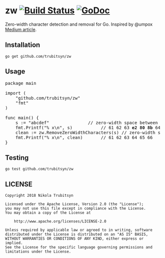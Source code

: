 # zw [![Build Status](https://travis-ci.org/trubitsyn/zw.svg?branch=master)](https://travis-ci.org/trubitsyn/zw) [![GoDoc](https://godoc.org/github.com/trubitsyn/zw?status.png)](https://godoc.org/github.com/trubitsyn/zw)
Zero-width character detection and removal for Go. Inspired by @umpox [Medium article](https://medium.com/@umpox/be-careful-what-you-copy-invisibly-inserting-usernames-into-text-with-zero-width-characters-18b4e6f17b66).

## Installation
`go get github.com/trubitsyn/zw`

## Usage
<pre>
package main

import (
	"github.com/trubitsyn/zw"
	"fmt"
)

func main() {
	s := "abc​def"				 // zero-width space between "c" and "d"
	fmt.Printf("% x\n", s)			 // 61 62 63 <b>e2 80 8b</b> 64 65 66
	clean := zw.RemoveZeroWidthCharacters(s) // zero-width space is in bold
	fmt.Printf("% x\n", clean)		 // 61 62 63 64 65 66
}
</pre>

## Testing
`go test github.com/trubitsyn/zw`

## LICENSE
```
Copyright 2018 Nikola Trubitsyn

Licensed under the Apache License, Version 2.0 (the "License");
you may not use this file except in compliance with the License.
You may obtain a copy of the License at

    http://www.apache.org/licenses/LICENSE-2.0

Unless required by applicable law or agreed to in writing, software
distributed under the License is distributed on an "AS IS" BASIS,
WITHOUT WARRANTIES OR CONDITIONS OF ANY KIND, either express or implied.
See the License for the specific language governing permissions and
limitations under the License.
```
